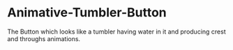 # Animative-Tumbler-Button
The Button which looks like a tumbler having water in it and producing crest and throughs animations.
